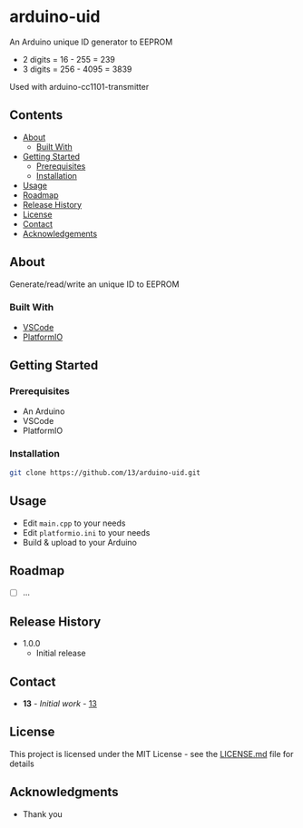 # arduino-uid

An Arduino unique ID generator to EEPROM

* 2 digits =  16 - 255  =  239
* 3 digits = 256 - 4095 = 3839

Used with arduino-cc1101-transmitter

## Contents

 * [About](#about)
   * [Built With](#built-with)
 * [Getting Started](#getting-started)
   * [Prerequisites](#prerequisites)
   * [Installation](#installation)
 * [Usage](#usage)
 * [Roadmap](#roadmap)
 * [Release History](#release-history)
 * [License](#license)
 * [Contact](#contact)
 * [Acknowledgements](#acknowledgements)

## About

Generate/read/write an unique ID to EEPROM

### Built With

* [VSCode](https://github.com/microsoft/vscode)
* [PlatformIO](https://platformio.org/)

## Getting Started

### Prerequisites

* An Arduino
* VSCode
* PlatformIO

### Installation

```sh
git clone https://github.com/13/arduino-uid.git
```

## Usage

* Edit `main.cpp` to your needs
* Edit `platformio.ini` to your needs
* Build & upload to your Arduino

## Roadmap

- [ ] ...

## Release History

* 1.0.0
    * Initial release

## Contact

* **13** - *Initial work* - [13](https://github.com/13)

## License

This project is licensed under the MIT License - see the [LICENSE.md](LICENSE.md) file for details

## Acknowledgments

* Thank you
